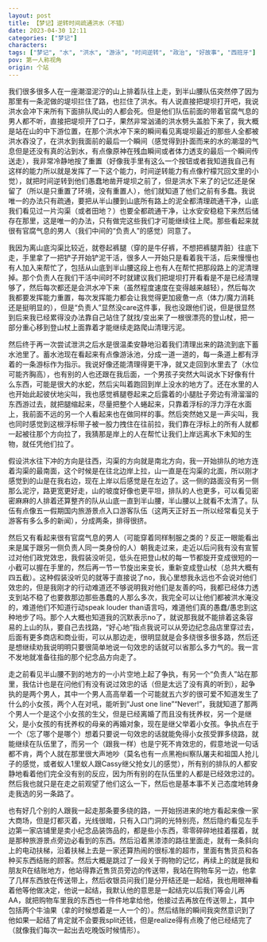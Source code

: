 ```yaml
---
layout: post
title: 【梦记】逆转时间疏通洪水（不错）
date: 2023-04-30 12:11
categories: ["梦记"]
characters: 
tags: ["梦记", "水", "洪水", "游泳", "时间逆转", "政治", "好故事", "西班牙"]
pov: 第一人称视角
origin: 个站
---
```


我们很多很多人在一座潮湿泥泞的山上排着队往上走，到半山腰队伍突然停了因为那里有一条泥做的堤坝拦住了路，也拦住了洪水。有人说直接把堤坝打开吧，我说洪水会冲下来所有下面排队爬山的人都会死。但是他们队伍前面的带着官腐气息的男人都不听，直接把堤坝开了口子，果然非常汹涌的洪水劈头盖脸下来了，我大概是站在山的中下游位置，在那个洪水冲下来的瞬间看见离堤坝最近的那些人全都被洪水吞没了，在洪水到我面前的最后一个瞬间（感觉得到扑面而来的水的潮湿的气息但是还没有真的沾到水，有点像原神在残血瞬间或者体力透支的最后一个瞬间传送走），我非常冷静地按了重置（好像我手里有这么一个按钮或者我知道我自己有这样的能力所以就是发挥了一下这个能力，时间逆转能力有点像柠檬咒回文里的小觉），就把时间逆转到他们愚蠢地凿开堤坝之前了，但是洪水下来了的记忆还是保留了（所以是只重置了环境，没有重置人），他们就知道了他们之前有多蠢。我说唯一的办法只有疏通，要把从半山腰到山底所有路上的泥全都清理疏通干净，山底我们看见过一片沟渠（或者田地？）也要全都疏通干净，让水安安稳稳下来然后储存在那里，这是唯一的办法，只有做完这些我们才可能继续往上爬。那些看起来就很有官腐气息的男人（我们中间的“负责人”的感觉）同意了。

我因为离山底沟渠比较近，就卷起裤腿（穿的是牛仔裤，不想把裤腿弄脏）往底下走，手里拿了一把铲子开始铲泥干活，很多人一开始只是看着我干活，后来慢慢也有人加入来帮忙了，包括从山底到半山腰这段上也有人在帮忙把那段路上的泥清理掉。那个负责人在我们干活中间时不时就建议我们把堤坝打开看看是不是已经清理够了，然后每次都还是会洪水冲下来（虽然程度速度在变得越来越轻），然后每次我都要发挥能力重置，每次发挥能力都会让我觉得更加疲惫一点（体力/魔力消耗还是挺明显的），但是“负责人”显然没care这件事，我也没跟他们说，但是很显然到后来我已经累得没办法靠自己站住了就找/变出来了一根很漂亮的登山杖，把一部分重心移到登山杖上面靠着才能继续走路爬山清理污泥。

然后终于再一次尝试泄洪之后水是很温柔安静地沿着我们清理出来的路流到底下蓄水池里了。蓄水池现在看起来有点像游泳池，分成一道一道的，每一条道上都有浮着的一条游标作为指示。我说好像还能清理得更干净，就又走回到水里去了（水位可能齐胸高），也有别的人也还跟在我后面，一个男孩子突然大叫说水下好像有什么东西，可能是很大的水蛇，然后尖叫着跑回到岸上没水的地方了。还在水里的人也开始此起彼伏地尖叫，我也感觉裤腿卷起来之后露着的小腿肚子旁边有滑溜溜的东西游过去，就把腿缩起来，尽量把整个人蜷起来，只靠着浮标的浮力浮在水面上，我前面不远的另一个人看起来也在做同样的事。然后突然她又是一声尖叫，我也同时感觉到这根浮标带子被一股力拽住在往前拉，我们靠在浮标上的所有人就都一起被往那个方向拉了，我猜那是岸上的人在帮忙让我们上岸远离水下未知的生物，就任凭他们拉了。

假设洪水往下冲的方向是往西，沟渠的方向就是南北方向，我一开始排队的地方连着沟渠的最南面，这个时候是在往北边岸上拉，山一直是在沟渠的北面，所以刚才感觉到的山是在我右边，现在上岸以后感觉是在左边了。这一侧的路面没有另一侧那么泥泞，路更宽更好走，山的坡度好像也更平坦，排队的人也更多，可以看见密密麻麻的人排着还算整齐的队从山底一直到半山腰，半山腰以上就看不太清了。队伍有点像五一假期国内旅游景点入口游客队伍（这两天正好五一所以经常看见关于游客有多么多的新闻），分成两条，排得很挤。

然后又有看起来很有官腐气息的男人（可能穿着同样制服之类的？反正一眼能看出来是属于跟另一侧负责人同一类身份的人）朝我走过来，走近以后问我有没有宣誓过对他们政党效忠，我假装没听见，低头在把登山杖的每一节都旋开变成很短的一小截可以握在手里的，然后再一节一节旋出来变长，重新变成登山杖（总共大概有四五截）。这种假装没听见的就等于直接说了no，我心里想我永远也不会说对他们效忠的，但是我刚才的行动难道还不够说明我对他们是友善的吗，我都已经体力透支到站不稳了也要救那边那些愚蠢的人那么多次，我完全可以让他们都被洪水淹没的，难道他们不知道行动speak louder than语言吗，难道他们真的愚蠢/愚忠到这种地步了吗。那个人大概也知道我的沉默表示no了，就说那我就不能排着这条容易的上山的队，要自己去找路，“好心地”指点我说可以从旁边纪念品店里穿过去，后面有更多商店和商业街，可以从那边走，很明显就是会多绕很多很多路，然后还是想继续劝我说明明只要很简单地说一句效忠的话就可以省那么多力气的。我一言不发地就准备往指的那个纪念品方向走了。

走之前看见半山腰不到的地方的一小片空地上起了争执，有另一个“负责人”站在那里，我估计也是在问他们有没有说过效忠的话（但是太远了没有真的听到），起争执的是两个男人，其中一个男人高高举着一个可能就五六岁的很可爱不知道发生了什么的小女孩，两个人在对吼，能听到“Just one line”“Never!”，我就知道了那两个男人一个是这个小女孩的生父，但是已经离婚了而且没有抚养权，另一个是继父，是小女孩的有抚养权的母亲的再婚对象，现在是继父举着小女孩。争执点在于一个（忘了哪个是哪个）想着只要说一句效忠的话就能免得小女孩受罪多绕路，就能继续在队伍里了，而另一个（跟我一样）也是宁死不肯效忠的，假意地说一句话都不肯，两个人就在那里很大声地吵（莫名也有一点黑袍纠察队屠夫和祖国人抢儿子的感觉，或者蚁人1里蚁人跟Cassy继父抢女儿的感觉），所有别的排队的人都安静地看着他们完全没有别的反应，因为所有别的在队伍里的人都是已经效忠过的。然后我也就只是在走之前观望了他们这么一下，然后也是基本事不关己态度地转身走我选的另一条路了。

也有好几个别的人跟我一起走那条要多绕的路，一开始拐进来的地方看起来像一家大商场，但是灯都灭着，光线很暗，只有入口门洞的光特别亮，然后隐约看见左手边第一家店铺里是卖小纪念品装饰品的，都是些小东西，零零碎碎地挂着摆着，就是那种旅游景点旁边必看到的东西。然后沿着黑漆漆的路往里面走，就有一条斜向上的电动扶梯，沿着扶梯上去是一家还算热闹的很标准的超市，里面有售货员和各种买东西结账的顾客。然后大概是跳过了一段关于购物的记忆，再续上的就是我和朋友R在结账地方，他站得靠近售货员旁边的传送带，我站在购物车另一边，他拿了几样东西放在传送带上，然后收银员问我们是分开结还是一起结，我也用眼神看着他等他做决定，他说一起结，我默认他的意思是一起结完以后我们等会儿再AA，就把购物车里我的东西也一件件地拿给他，他接过去再放在传送带上，其中包括两个牛油果（拿的时候想着是一人一个的）。然后结账的瞬间我突然意识到了他如果一起结了肯定就不会要我split还钱，但是realize得有点晚了他已经结完了（就像我们每次一起出去吃晚饭时候情形）。
